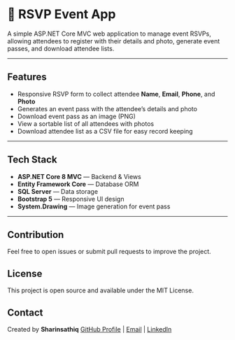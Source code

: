 # 🎉 RSVP Event App

A simple ASP.NET Core MVC web application to manage event RSVPs, allowing attendees to register with their details and photo, generate event passes, and download attendee lists.

---

## Features

- Responsive RSVP form to collect attendee **Name**, **Email**, **Phone**, and **Photo**  
- Generates an event pass with the attendee’s details and photo  
- Download event pass as an image (PNG)  
- View a sortable list of all attendees with photos  
- Download attendee list as a CSV file for easy record keeping  

---

## Tech Stack

- **ASP.NET Core 8 MVC** — Backend & Views  
- **Entity Framework Core** — Database ORM  
- **SQL Server** — Data storage  
- **Bootstrap 5** — Responsive UI design  
- **System.Drawing** — Image generation for event pass  

---

## Contribution

Feel free to open issues or submit pull requests to improve the project.

## License

This project is open source and available under the MIT License.

## Contact

Created by **Sharinsathiq** 
[GitHub Profile](https://github.com/SharinTech) | [Email](mailto:sharin.sathiqbasha@gmail.com) | [LinkedIn](https://www.linkedin.com/in/sharin-sathiq-basha-1784a6244/) 



